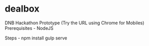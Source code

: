 # dealbox
DNB Hackathon Prototype (Try the URL using Chrome for Mobiles)
Prerequisites - NodeJS

Steps -
npm install
gulp serve
